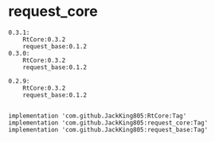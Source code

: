 # request_core
    0.3.1:
        RtCore:0.3.2
        request_base:0.1.2
    0.3.0:
        RtCore:0.3.2
        request_base:0.1.2

    0.2.9:
        RtCore:0.3.2
        request_base:0.1.2
 

    implementation 'com.github.JackKing805:RtCore:Tag'
	implementation 'com.github.JackKing805:request_core:Tag'
    implementation 'com.github.JackKing805:request_base:Tag'
